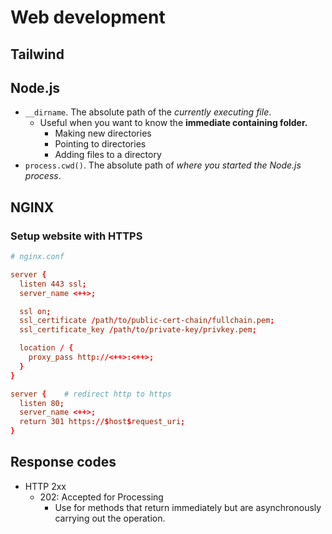 # Web development

## Tailwind

## Node.js

- `__dirname`. The absolute path of the _currently executing file_.
  - Useful when you want to know the **immediate containing folder.**
    - Making new directories
    - Pointing to directories
    - Adding files to a directory
- `process.cwd()`. The absolute path of _where you started the Node.js process_.


## NGINX

### Setup website with HTTPS

```conf
# nginx.conf

server {
  listen 443 ssl;
  server_name <++>;

  ssl on;
  ssl_certificate /path/to/public-cert-chain/fullchain.pem;
  ssl_certificate_key /path/to/private-key/privkey.pem;

  location / {
    proxy_pass http://<++>:<++>;
  }
}

server {    # redirect http to https
  listen 80;
  server_name <++>;
  return 301 https://$host$request_uri;
}
```

## Response codes

- HTTP 2xx
  - 202: Accepted for Processing
    - Use for methods that return immediately but are asynchronously carrying out the operation.
